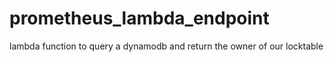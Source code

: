 # prometheus_lambda_endpoint
lambda function to query a dynamodb and return the owner of our locktable
